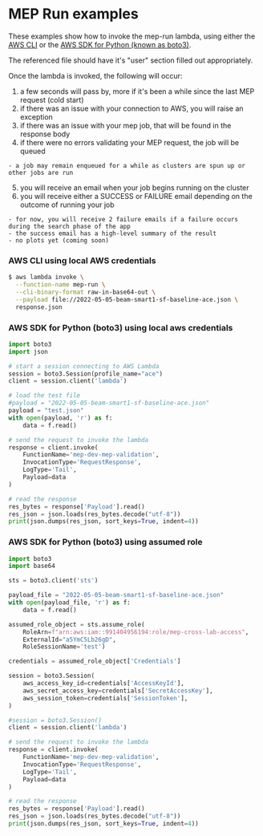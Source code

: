 # MEP Run examples

These examples show how to invoke the mep-run lambda, using either the [AWS CLI](https://aws.amazon.com/cli/) or
the [AWS SDK for Python (known as boto3)](https://aws.amazon.com/sdk-for-python/). 

The referenced file should have it's "user" section filled out appropriately.

Once the lambda is invoked, the following will occur:
  1. a few seconds will pass by, more if it's been a while since the last MEP request (cold start)
  2. if there was an issue with your connection to AWS, you will raise an exception
  3. if there was an issue with your mep job, that will be found in the response body
  4. if there were no errors validating your MEP request, the job will be queued

    - a job may remain enqueued for a while as clusters are spun up or other jobs are run
  5. you will receive an email when your job begins running on the cluster
  6. you will receive either a SUCCESS or FAILURE email depending on the outcome of running your job

    - for now, you will receive 2 failure emails if a failure occurs during the search phase of the app
    - the success email has a high-level summary of the result
    - no plots yet (coming soon)

### AWS CLI using local AWS credentials

```bash
$ aws lambda invoke \
  --function-name mep-run \
  --cli-binary-format raw-in-base64-out \
  --payload file://2022-05-05-beam-smart1-sf-baseline-ace.json \
  response.json
```

### AWS SDK for Python (boto3) using local aws credentials

```python
import boto3
import json

# start a session connecting to AWS Lambda
session = boto3.Session(profile_name="ace")
client = session.client('lambda')

# load the test file
#payload = "2022-05-05-beam-smart1-sf-baseline-ace.json"
payload = "test.json"
with open(payload, 'r') as f:
    data = f.read()

# send the request to invoke the lambda
response = client.invoke(
    FunctionName='mep-dev-mep-validation',
    InvocationType='RequestResponse',
    LogType='Tail',
    Payload=data
)

# read the response
res_bytes = response['Payload'].read()
res_json = json.loads(res_bytes.decode("utf-8"))
print(json.dumps(res_json, sort_keys=True, indent=4))
```

### AWS SDK for Python (boto3) using assumed role

```python
import boto3
import base64

sts = boto3.client('sts')

payload_file = "2022-05-05-beam-smart1-sf-baseline-ace.json"
with open(payload_file, 'r') as f:
    data = f.read()

assumed_role_object = sts.assume_role(
    RoleArn=f"arn:aws:iam::991404956194:role/mep-cross-lab-access",
    ExternalId="a5YmC5Lb26gD",
    RoleSessionName='test')

credentials = assumed_role_object['Credentials']

session = boto3.Session(
    aws_access_key_id=credentials['AccessKeyId'],
    aws_secret_access_key=credentials['SecretAccessKey'],
    aws_session_token=credentials['SessionToken'],
)

#session = boto3.Session()
client = session.client('lambda')

# send the request to invoke the lambda
response = client.invoke(
    FunctionName='mep-dev-mep-validation',
    InvocationType='RequestResponse',
    LogType='Tail',
    Payload=data
)

# read the response
res_bytes = response['Payload'].read()
res_json = json.loads(res_bytes.decode("utf-8"))
print(json.dumps(res_json, sort_keys=True, indent=4))
```

